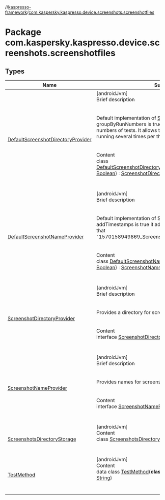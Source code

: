 //[kaspresso-framework](../index.md)/[com.kaspersky.kaspresso.device.screenshots.screenshotfiles](index.md)



# Package com.kaspersky.kaspresso.device.screenshots.screenshotfiles  


## Types  
  
|  Name|  Summary| 
|---|---|
| [DefaultScreenshotDirectoryProvider](-default-screenshot-directory-provider/index.md)| [androidJvm]  <br>Brief description  <br><br><br>Default implementation of [ScreenshotDirectoryProvider](-screenshot-directory-provider/index.md) If groupByRunNumbers is true it groups screenshots by run numbers of tests. It allows to save all screenshots of a test running several times per the same suite.<br><br>  <br>Content  <br>class [DefaultScreenshotDirectoryProvider](-default-screenshot-directory-provider/index.md)(**groupByRunNumbers**: [Boolean](https://kotlinlang.org/api/latest/jvm/stdlib/kotlin/-boolean/index.html)) : [ScreenshotDirectoryProvider](-screenshot-directory-provider/index.md)  <br><br><br>
| [DefaultScreenshotNameProvider](-default-screenshot-name-provider/index.md)| [androidJvm]  <br>Brief description  <br><br><br>Default implementation of ScreenshotFileProvider If addTimestamps is true it adds timestamps to names like that "1570158949869_ScreenshotSampleTest_step_1.png"<br><br>  <br>Content  <br>class [DefaultScreenshotNameProvider](-default-screenshot-name-provider/index.md)(**addTimestamps**: [Boolean](https://kotlinlang.org/api/latest/jvm/stdlib/kotlin/-boolean/index.html)) : [ScreenshotNameProvider](-screenshot-name-provider/index.md)  <br><br><br>
| [ScreenshotDirectoryProvider](-screenshot-directory-provider/index.md)| [androidJvm]  <br>Brief description  <br><br><br>Provides a directory for screenshots of a separate test<br><br>  <br>Content  <br>interface [ScreenshotDirectoryProvider](-screenshot-directory-provider/index.md)  <br><br><br>
| [ScreenshotNameProvider](-screenshot-name-provider/index.md)| [androidJvm]  <br>Brief description  <br><br><br>Provides names for screenshots<br><br>  <br>Content  <br>interface [ScreenshotNameProvider](-screenshot-name-provider/index.md)  <br><br><br>
| [ScreenshotsDirectoryStorage](-screenshots-directory-storage/index.md)| [androidJvm]  <br>Content  <br>class [ScreenshotsDirectoryStorage](-screenshots-directory-storage/index.md)  <br><br><br>
| [TestMethod](-test-method/index.md)| [androidJvm]  <br>Content  <br>data class [TestMethod](-test-method/index.md)(**className**: [String](https://kotlinlang.org/api/latest/jvm/stdlib/kotlin/-string/index.html), **methodName**: [String](https://kotlinlang.org/api/latest/jvm/stdlib/kotlin/-string/index.html))  <br><br><br>

